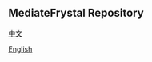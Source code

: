 ## MediateFrystal Repository

[中文](https://mediatefrystal.github.io/zh.html)

[English](https://mediatefrystal.github.io/en.html)
